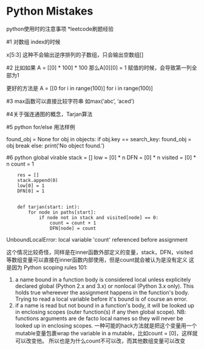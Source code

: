 # Python Mistakes

python使用时的注意事项 *leetcode刷题经验


#1 对数组 index的时候

x[5:3] 这种不会输出逆序排列的子数组，只会输出空数组[]

#2 比如如果
A = [[0] * 100] * 100
那么A[0][0] = 1 赋值的时候，会导致第一列全部为1

更好的方法是
A = [[0 for i in range(100)] for i in range(100)]


#3 max函数可以直接比较字符串
如max(‘abc’, ‘aced’)

#4关于强连通图的概念，Tarjan算法

#5 python for/else 用法样例

 found_obj = None
for obj in objects:
    if obj.key == search_key:
        found_obj = obj
        break
else:
    print('No object found.’)


#6 python global virable
        stack = []
        low = [0] * n
        DFN = [0] * n
        visited = [0] * n
        count = 1

        res = []
        stack.append(0)
        low[0] = 1
        DFN[0] = 1


        def tarjan(start: int):
            for node in paths[start]:
                if node not in stack and visited[node] == 0:
                    count = count + 1
                    DFN[node] = count

UnboundLocalError: local variable 'count' referenced before assignment

这个情况比较奇怪，同样是在inner函数外部定义的变量，stack，DFN，visited等数组变量可以直接在inner函数内部使用，但是count就会被认为是没有定义
这是因为
Python scoping rules 101:
1. a name bound in a function body is considered local unless explicitely declared global (Python 2.x and 3.x) or nonlocal (Python 3.x only). This holds true whereever the assignment happens in the function's body. Trying to read a local variable before it's bound is of course an error.
2. if a name is read but not bound in a function's body, it will be looked up in enclosing scopes (outer function(s) if any then global scope). NB: functions arguments are de facto local names so they will never be looked up in enclosing scopes.
一种可能的hack方法就是把这个变量用一个mutable变量包裹wrap the variable in a mutable，比如count  = [0]，这样就可以改变他。 所以也是为什么count不可以改，而其他数组变量可以改变
